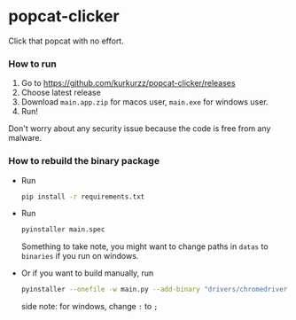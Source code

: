 # popcat-clicker

Click that popcat with no effort.

### How to run

1. Go to https://github.com/kurkurzz/popcat-clicker/releases
2. Choose latest release
3. Download `main.app.zip` for macos user, `main.exe` for windows user.
4. Run!

Don't worry about any security issue because the code is free from any malware.


### How to rebuild the binary package
- Run 
	```sh
	pip install -r requirements.txt
	```

- Run 
	```sh
	pyinstaller main.spec
	```

	Something to take note, you might want to change paths in `datas` to `binaries` if you run on windows.

- Or if you want to build manually, run
	```sh
	pyinstaller --onefile -w main.py --add-binary "drivers/chromedriver.exe:drivers" --add-binary "drivers/chromedriver_macos:drivers" --add-binary "drivers/chromedriver_linux:drivers"
	```
	side note: for windows, change `:` to `;`


